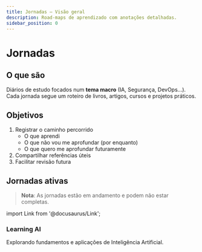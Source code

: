 ```yaml
---
title: Jornadas – Visão geral
description: Road-maps de aprendizado com anotações detalhadas.
sidebar_position: 0
---
```


# Jornadas

## O que são

Diários de estudo focados num **tema macro** (IA, Segurança, DevOps...). Cada jornada segue um roteiro de livros, artigos, cursos e projetos práticos.

## Objetivos

1. Registrar o caminho percorrido
   - O que aprendi
   - O que não vou me aprofundar (por enquanto)
   - O que quero me aprofundar futuramente
2. Compartilhar referências úteis
3. Facilitar revisão futura

## Jornadas ativas

> **Nota**: As jornadas estão em andamento e podem não estar completas.

import Link from '@docusaurus/Link';

<div className="cardsGrid">
  <Link className="card" to="/notes/journeys/learning-ai/intro">
    <h3>Learning AI</h3>
    <p>Explorando fundamentos e aplicações de Inteligência Artificial.</p>
  </Link>
</div>
